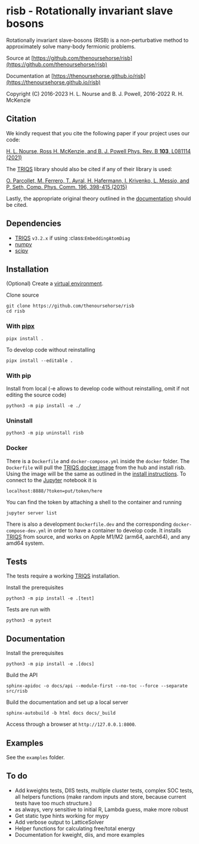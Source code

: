 # risb - Rotationally invariant slave bosons

<!-- INDEX-START -->

Rotationally invariant slave-bosons (RISB) is a non-perturbative method to 
approximately solve many-body fermionic problems. 

Source at [https://github.com/thenoursehorse/risb](https://github.com/thenoursehorse/risb)

<!-- INDEX-END -->

Documentation at [https://thenoursehorse.github.io/risb](https://thenoursehorse.github.io/risb)

Copyright (C) 2016-2023 H. L. Nourse and B. J. Powell, 2016-2022 R. H. McKenzie

<!-- CITATION-START -->

## Citation

We kindly request that you cite the following paper if your project uses our code:

[H. L. Nourse, Ross H. McKenzie, and B. J. Powell Phys. Rev. B **103**, L081114 (2021)](https://doi.org/10.1103/PhysRevB.103.L081114)

The [TRIQS](https://triqs.github.io/triqs) library should also be cited if any of their library is used:

[O. Parcollet, M. Ferrero, T. Ayral, H. Hafermann, I. Krivenko, L. Messio, and P. Seth, Comp. Phys. Comm. 196, 398-415 (2015)](https://doi.org/10.1016/j.cpc.2015.04.023)

<!-- CITATION-END -->

Lastly, the appropriate original theory outlined in the [documentation](https://thenoursehorse.github.io/risb/about.html#original-theory) should be cited.

<!-- INSTALL-START -->

## Dependencies

* [TRIQS](https://triqs.github.io/) `v3.2.x` if using :class:`EmbeddingAtomDiag`
* [numpy](https://numpy.org/)
* [scipy](https://scipy.org/)

## Installation

(Optional) Create a 
[virtual environment](https://packaging.python.org/en/latest/tutorials/installing-packages/#creating-virtual-environments).

Clone source

```shell
git clone https://github.com/thenoursehorse/risb
cd risb
```

### With [pipx](https://pypa.github.io/pipx/)

```shell
pipx install .
```

To develop code without reinstalling

```shell
pipx install --editable .
```

### With pip

Install from local (-e allows to develop code without reinstalling, omit if
not editing the source code)

```shell
python3 -m pip install -e ./
```

### Uninstall

```
python3 -m pip uninstall risb
```

### Docker

There is a `Dockerfile` and `docker-compose.yml` inside the `docker` folder. 
The `Dockerfile` will pull the 
[TRIQS docker image](https://hub.docker.com/r/flatironinstitute/triqs) 
from the hub and install risb. Using the image will be the same as outlined in
the [install instructions](https://triqs.github.io/triqs/latest/install.html#docker).
To connect to the [Jupyter](https://jupyter.org/) notebook it is 

```shell
localhost:8888/?token=put/token/here
```

You can find the token by attaching a shell to the container 
and running

```shell
jupyter server list
```

There is also a development `Dockerfile.dev` and the corresponding 
`docker-compose-dev.yml` in order to have a container to develop code. It 
installs [TRIQS](https://triqs.github.io/) from source, and works on 
Apple M1/M2 (arm64, aarch64), and any amd64 system.

## Tests

The tests require a working [TRIQS](https://triqs.github.io/) installation.

Install the prerequisites

```shell
python3 -m pip install -e .[test]
```

Tests are run with

```shell
python3 -m pytest
```

## Documentation

Install the prerequisites

```shell
python3 -m pip install -e .[docs]
```

Build the API

```shell
sphinx-apidoc -o docs/api --module-first --no-toc --force --separate src/risb
```

Build the documentation and set up a local server

```shell
sphinx-autobuild -b html docs docs/_build
```

Access through a browser at `http://127.0.0.1:8000`.

<!-- INSTALL-END -->

## Examples

See the `examples` folder.

## To do

* Add kweights tests, DIIS tests, multiple cluster tests, complex SOC tests, 
all helpers functions (make random inputs and store, because current tests
have too much structure.)
* as always, very sensitive to initial R, Lambda guess, make more robust
* Get static type hints working for mypy
* Add verbose output to LatticeSolver
* Helper functions for calculating free/total energy
* Documentation for kweight, diis, and more examples